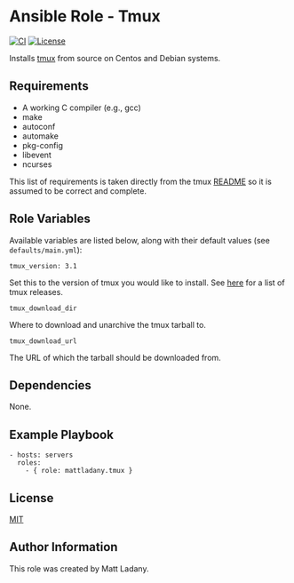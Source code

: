 # Ansible Role - Tmux

[![CI](https://github.com/geerlingguy/ansible-role-ntp/workflows/CI/badge.svg?event=push)](https://github.com/mattladany/ansible-role-tmux/actions?query=workflow%3ACI)
[![License](https://img.shields.io/badge/License-MIT-blue.svg)](https://raw.githubusercontent.com/mattladany/ansible-role-tmux/master/LICENSE)

Installs [tmux](https://github.com/tmux/tmux/wiki) from source on Centos and Debian systems.

## Requirements

- A working C compiler (e.g., gcc)
- make
- autoconf
- automake
- pkg-config
- libevent
- ncurses

This list of requirements is taken directly from the tmux [README](https://raw.githubusercontent.com/tmux/tmux/master/README) so it is assumed to be correct and complete.

## Role Variables

Available variables are listed below, along with their default values (see ```defaults/main.yml```):

```tmux_version: 3.1```

Set this to the version of tmux you would like to install. See [here](https://github.com/tmux/tmux/releases) for a list of tmux releases.

```tmux_download_dir```

Where to download and unarchive the tmux tarball to.

```tmux_download_url```

The URL of which the tarball should be downloaded from.

## Dependencies

None.

## Example Playbook

```
- hosts: servers
  roles:
    - { role: mattladany.tmux }
 ```

## License

[MIT](https://raw.githubusercontent.com/mattladany/ansible-role-tmux/master/LICENSE)

## Author Information

This role was created by Matt Ladany.
